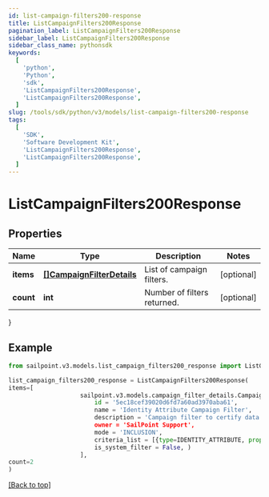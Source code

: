 ```yaml
---
id: list-campaign-filters200-response
title: ListCampaignFilters200Response
pagination_label: ListCampaignFilters200Response
sidebar_label: ListCampaignFilters200Response
sidebar_class_name: pythonsdk
keywords:
  [
    'python',
    'Python',
    'sdk',
    'ListCampaignFilters200Response',
    'ListCampaignFilters200Response',
  ]
slug: /tools/sdk/python/v3/models/list-campaign-filters200-response
tags:
  [
    'SDK',
    'Software Development Kit',
    'ListCampaignFilters200Response',
    'ListCampaignFilters200Response',
  ]
---
```


# ListCampaignFilters200Response

## Properties

| Name | Type | Description | Notes |
| --- | --- | --- | --- |
| **items** | [**[]CampaignFilterDetails**](campaign-filter-details) | List of campaign filters. | [optional] |
| **count** | **int** | Number of filters returned. | [optional] |

}

## Example

```python
from sailpoint.v3.models.list_campaign_filters200_response import ListCampaignFilters200Response

list_campaign_filters200_response = ListCampaignFilters200Response(
items=[
                    sailpoint.v3.models.campaign_filter_details.CampaignFilterDetails(
                        id = '5ec18cef39020d6fd7a60ad3970aba61',
                        name = 'Identity Attribute Campaign Filter',
                        description = 'Campaign filter to certify data based on an identity attribute's specified property.',
                        owner = 'SailPoint Support',
                        mode = 'INCLUSION',
                        criteria_list = [{type=IDENTITY_ATTRIBUTE, property=displayName, value=support, operation=CONTAINS, negateResult=false, shortCircuit=false, recordChildMatches=false, id=null, suppressMatchedItems=false, children=null}],
                        is_system_filter = False, )
                    ],
count=2
)

```

[[Back to top]](#)
